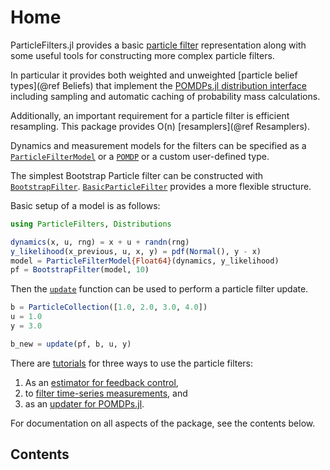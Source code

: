 # Home

ParticleFilters.jl provides a basic [particle filter](https://en.wikipedia.org/wiki/Particle_filter) representation along with some useful tools for constructing more complex particle filters.

In particular it provides both weighted and unweighted [particle belief types](@ref Beliefs) that implement the [POMDPs.jl distribution interface](http://juliapomdp.github.io/POMDPs.jl/latest/interfaces.html#Distributions-1) including sampling and automatic caching of probability mass calculations.

Additionally, an important requirement for a particle filter is efficient resampling. This package provides O(n) [resamplers](@ref Resamplers).

Dynamics and measurement models for the filters can be specified as a [`ParticleFilterModel`](@ref) or a [`POMDP`](https://github.com/JuliaPOMDP/POMDPs.jl) or a custom user-defined type.

The simplest Bootstrap Particle filter can be constructed with [`BootstrapFilter`](@ref). [`BasicParticleFilter`](@ref) provides a more flexible structure.

Basic setup of a model is as follows:
```julia
using ParticleFilters, Distributions

dynamics(x, u, rng) = x + u + randn(rng)
y_likelihood(x_previous, u, x, y) = pdf(Normal(), y - x)
model = ParticleFilterModel{Float64}(dynamics, y_likelihood)
pf = BootstrapFilter(model, 10)
```
Then the [`update`](@ref) function can be used to perform a particle filter update.
```julia
b = ParticleCollection([1.0, 2.0, 3.0, 4.0])
u = 1.0
y = 3.0

b_new = update(pf, b, u, y)
```

There are [tutorials](notebooks/) for three ways to use the particle filters:
1. As an [estimator for feedback control](notebooks/Using-a-Particle-Filter-for-Feedback-Control.html),
2. to [filter time-series measurements](notebooks/Filtering-a-Trajectory-or-Data-Series.html), and
3. as an [updater for POMDPs.jl](notebooks/Using-a-Particle-Filter-with-POMDPs-jl.html).

For documentation on all aspects of the package, see the contents below.

## Contents

```@contents
```
